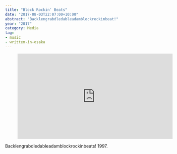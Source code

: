 ```yaml
---
title: "Block Rockin’ Beats"
date: "2017-08-03T22:07:00+10:00"
abstract: "Backlengrabdledableadamblockrockinbeat!"
year: "2017"
category: Media
tag:
- music
- written-in-osaka
---
```

<p></p>

<figure><iframe style="width:500px; height:275px; border:0;" src="https://www.youtube.com/embed/iTxOKsyZ0Lw"></iframe></figure>

Backlengrabdledableadamblockrockinbeats! 1997.

